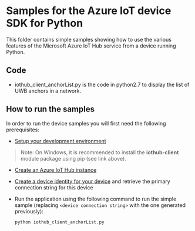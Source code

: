 # Samples for the Azure IoT device SDK for Python

This folder contains simple samples showing how to use the various features of the Microsoft Azure IoT Hub service from a device running Python.

## Code

* iothub_client_anchorList.py is the code in python2.7 to display the list of UWB anchors in a network.

## How to run the samples
In order to run the device samples you will first need the following prerequisites:
* [Setup your development environment][devbox-setup]
> Note: On Windows, it is recommended to install the **iothub-client** module package using pip (see link above).
* [Create an Azure IoT Hub instance][lnk-setup-iot-hub]
* [Create a device identity for your device][lnk-manage-iot-hub] and retrieve the primary connection string for this device

* Run the application using the following command to run the simple sample (replacing `<device connection string>` with the one generated previously):
    ```
	python iothub_client_anchorList.py 
    ```

[lnk-setup-iot-hub]: https://aka.ms/howtocreateazureiothub
[lnk-manage-iot-hub]: https://aka.ms/manageiothub
[devbox-setup]: ../../doc/python-devbox-setup.md
